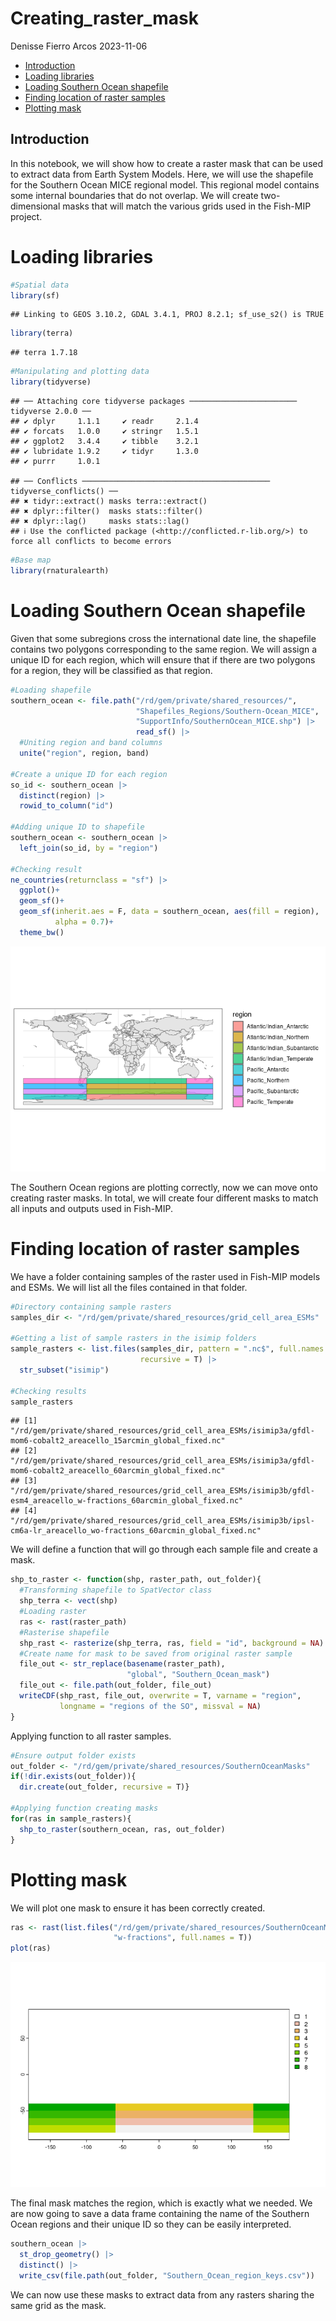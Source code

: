 Creating_raster_mask
================
Denisse Fierro Arcos
2023-11-06

- <a href="#introduction" id="toc-introduction">Introduction</a>
- <a href="#loading-libraries" id="toc-loading-libraries">Loading
  libraries</a>
- <a href="#loading-southern-ocean-shapefile"
  id="toc-loading-southern-ocean-shapefile">Loading Southern Ocean
  shapefile</a>
- <a href="#finding-location-of-raster-samples"
  id="toc-finding-location-of-raster-samples">Finding location of raster
  samples</a>
- <a href="#plotting-mask" id="toc-plotting-mask">Plotting mask</a>

## Introduction

In this notebook, we will show how to create a raster mask that can be
used to extract data from Earth System Models. Here, we will use the
shapefile for the Southern Ocean MICE regional model. This regional
model contains some internal boundaries that do not overlap. We will
create two-dimensional masks that will match the various grids used in
the Fish-MIP project.

# Loading libraries

``` r
#Spatial data
library(sf)
```

    ## Linking to GEOS 3.10.2, GDAL 3.4.1, PROJ 8.2.1; sf_use_s2() is TRUE

``` r
library(terra)
```

    ## terra 1.7.18

``` r
#Manipulating and plotting data
library(tidyverse)
```

    ## ── Attaching core tidyverse packages ──────────────────────── tidyverse 2.0.0 ──
    ## ✔ dplyr     1.1.1     ✔ readr     2.1.4
    ## ✔ forcats   1.0.0     ✔ stringr   1.5.1
    ## ✔ ggplot2   3.4.4     ✔ tibble    3.2.1
    ## ✔ lubridate 1.9.2     ✔ tidyr     1.3.0
    ## ✔ purrr     1.0.1

    ## ── Conflicts ────────────────────────────────────────── tidyverse_conflicts() ──
    ## ✖ tidyr::extract() masks terra::extract()
    ## ✖ dplyr::filter()  masks stats::filter()
    ## ✖ dplyr::lag()     masks stats::lag()
    ## ℹ Use the conflicted package (<http://conflicted.r-lib.org/>) to force all conflicts to become errors

``` r
#Base map
library(rnaturalearth)
```

# Loading Southern Ocean shapefile

Given that some subregions cross the international date line, the
shapefile contains two polygons corresponding to the same region. We
will assign a unique ID for each region, which will ensure that if there
are two polygons for a region, they will be classified as that region.

``` r
#Loading shapefile
southern_ocean <- file.path("/rd/gem/private/shared_resources/",
                            "Shapefiles_Regions/Southern-Ocean_MICE",
                            "SupportInfo/SouthernOcean_MICE.shp") |> 
                            read_sf() |> 
  #Uniting region and band columns
  unite("region", region, band)

#Create a unique ID for each region
so_id <- southern_ocean |> 
  distinct(region) |> 
  rowid_to_column("id")

#Adding unique ID to shapefile
southern_ocean <- southern_ocean |> 
  left_join(so_id, by = "region")

#Checking result
ne_countries(returnclass = "sf") |> 
  ggplot()+
  geom_sf()+
  geom_sf(inherit.aes = F, data = southern_ocean, aes(fill = region), 
          alpha = 0.7)+
  theme_bw()
```

![](03a_Regional_Models_2DMasks_files/figure-gfm/unnamed-chunk-1-1.png)<!-- -->

The Southern Ocean regions are plotting correctly, now we can move onto
creating raster masks. In total, we will create four different masks to
match all inputs and outputs used in Fish-MIP.

# Finding location of raster samples

We have a folder containing samples of the raster used in Fish-MIP
models and ESMs. We will list all the files contained in that folder.

``` r
#Directory containing sample rasters
samples_dir <- "/rd/gem/private/shared_resources/grid_cell_area_ESMs"

#Getting a list of sample rasters in the isimip folders
sample_rasters <- list.files(samples_dir, pattern = ".nc$", full.names = T,
                             recursive = T) |> 
  str_subset("isimip")

#Checking results
sample_rasters
```

    ## [1] "/rd/gem/private/shared_resources/grid_cell_area_ESMs/isimip3a/gfdl-mom6-cobalt2_areacello_15arcmin_global_fixed.nc"        
    ## [2] "/rd/gem/private/shared_resources/grid_cell_area_ESMs/isimip3a/gfdl-mom6-cobalt2_areacello_60arcmin_global_fixed.nc"        
    ## [3] "/rd/gem/private/shared_resources/grid_cell_area_ESMs/isimip3b/gfdl-esm4_areacello_w-fractions_60arcmin_global_fixed.nc"    
    ## [4] "/rd/gem/private/shared_resources/grid_cell_area_ESMs/isimip3b/ipsl-cm6a-lr_areacello_wo-fractions_60arcmin_global_fixed.nc"

We will define a function that will go through each sample file and
create a mask.

``` r
shp_to_raster <- function(shp, raster_path, out_folder){
  #Transforming shapefile to SpatVector class
  shp_terra <- vect(shp)
  #Loading raster
  ras <- rast(raster_path)
  #Rasterise shapefile
  shp_rast <- rasterize(shp_terra, ras, field = "id", background = NA)
  #Create name for mask to be saved from original raster sample
  file_out <- str_replace(basename(raster_path), 
                          "global", "Southern_Ocean_mask")
  file_out <- file.path(out_folder, file_out)
  writeCDF(shp_rast, file_out, overwrite = T, varname = "region", 
           longname = "regions of the SO", missval = NA)
}
```

Applying function to all raster samples.

``` r
#Ensure output folder exists
out_folder <- "/rd/gem/private/shared_resources/SouthernOceanMasks"
if(!dir.exists(out_folder)){
  dir.create(out_folder, recursive = T)}

#Applying function creating masks
for(ras in sample_rasters){
  shp_to_raster(southern_ocean, ras, out_folder)
}
```

# Plotting mask

We will plot one mask to ensure it has been correctly created.

``` r
ras <- rast(list.files("/rd/gem/private/shared_resources/SouthernOceanMasks/", 
                       "w-fractions", full.names = T))
plot(ras)
```

![](03a_Regional_Models_2DMasks_files/figure-gfm/unnamed-chunk-5-1.png)<!-- -->

The final mask matches the region, which is exactly what we needed. We
are now going to save a data frame containing the name of the Southern
Ocean regions and their unique ID so they can be easily interpreted.

``` r
southern_ocean |> 
  st_drop_geometry() |> 
  distinct() |> 
  write_csv(file.path(out_folder, "Southern_Ocean_region_keys.csv"))
```

We can now use these masks to extract data from any rasters sharing the
same grid as the mask.
